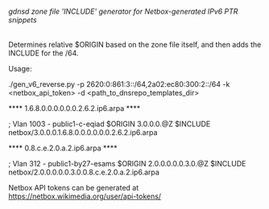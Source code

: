
###### gdnsd zone file 'INCLUDE' generator for Netbox-generated IPv6 PTR snippets

Determines relative $ORIGIN based on the zone file itself, and then adds the 
INCLUDE for the /64.

Usage:

./gen_v6_reverse.py -p 2620:0:861:3::/64,2a02:ec80:300:2::/64 -k <netbox_api_token> -d <path_to_dnsrepo_templates_dir>


**** 1.6.8.0.0.0.0.0.0.2.6.2.ip6.arpa ****

; Vlan 1003 - public1-c-eqiad
$ORIGIN 3.0.0.0.@Z
$INCLUDE netbox/3.0.0.0.1.6.8.0.0.0.0.0.0.2.6.2.ip6.arpa


**** 0.8.c.e.2.0.a.2.ip6.arpa ****

; Vlan 312 - public1-by27-esams
$ORIGIN 2.0.0.0.0.0.3.0.@Z
$INCLUDE netbox/2.0.0.0.0.0.3.0.0.8.c.e.2.0.a.2.ip6.arpa


Netbox API tokens can be generated at https://netbox.wikimedia.org/user/api-tokens/

